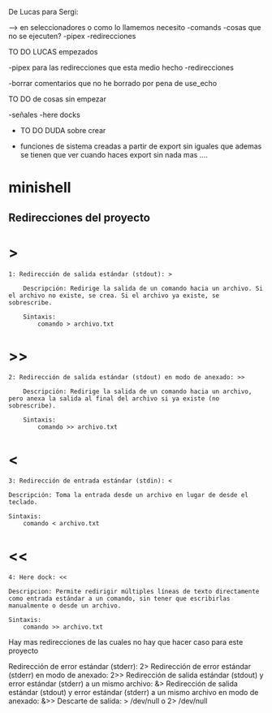 

De Lucas para Sergi:

--> en seleccionadores o como lo llamemos necesito
			-comands
			-cosas que no se ejecuten?
			-pipex
			-redirecciones





TO DO LUCAS empezados

-pipex para las redirecciones que esta medio hecho
-redirecciones


-borrar comentarios que no he borrado por pena de use_echo

TO DO de cosas sin empezar 

-señales
-here docks

- TO DO DUDA sobre crear

- funciones de sistema creadas a partir de export sin iguales que ademas se tienen que ver 
	cuando haces export sin nada mas ....



# minishell

## Redirecciones del proyecto

# >
	1: Redirección de salida estándar (stdout): >
	
		Descripción: Redirige la salida de un comando hacia un archivo. Si el archivo no existe, se crea. Si el archivo ya existe, se sobrescribe.

		Sintaxis:
			comando > archivo.txt

# >>
	2: Redirección de salida estándar (stdout) en modo de anexado: >>

		Descripción: Redirige la salida de un comando hacia un archivo, pero anexa la salida al final del archivo si ya existe (no sobrescribe).

		Sintaxis:
			comando >> archivo.txt

# <
	3: Redirección de entrada estándar (stdin): <

	Descripción: Toma la entrada desde un archivo en lugar de desde el teclado.

	Sintaxis:
		comando < archivo.txt

# <<
	4: Here dock: <<

	Descripcion: Permite redirigir múltiples líneas de texto directamente como entrada estándar a un comando, sin tener que escribirlas manualmente o desde un archivo.

	Sintaxis:
		comando >> archivo.txt

Hay mas redirecciones de las cuales no hay que hacer caso para este proyecto

Redirección de error estándar (stderr): 2>
Redirección de error estándar (stderr) en modo de anexado: 2>>
Redirección de salida estándar (stdout) y error estándar (stderr) a un mismo archivo: &>
Redirección de salida estándar (stdout) y error estándar (stderr) a un mismo archivo en modo de anexado: &>>
Descarte de salida: > /dev/null o 2> /dev/null

